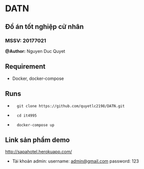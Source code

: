# DATN
## Đồ án tốt nghiệp cử nhân
### MSSV: 20177021
**@Author:** Nguyen Duc Quyet


## Requirement
- Docker, docker-compose
## Runs
*       git clone https://github.com/quyetlc2198/DATN.git
*       cd it4995
*       docker-compose up

## Link sản phẩm demo
http://sapahotel.herokuapp.com/
* Tài khoản admin:
username: admin@gmail.com
password: 123
        
